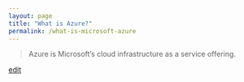 ```yaml
---
layout: page
title: "What is Azure?"
permalink: /what-is-microsoft-azure
---
```


> Azure is Microsoft’s cloud infrastructure as a service offering.

<p class="edit-term"><a href="https://github.com/and-digital/tech-definitions/blog/master/definitions/infrastructure/azure.md">edit</a></p>
